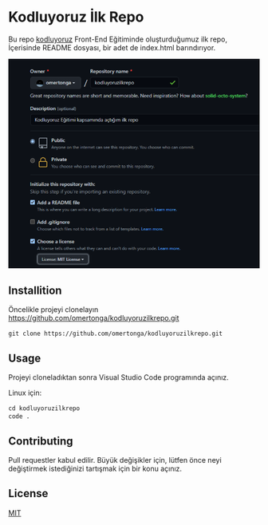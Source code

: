 # Kodluyoruz İlk Repo

Bu repo [kodluyoruz](https://www.kodluyoruz.org) Front-End Eğitiminde oluşturduğumuz ilk repo, İçerisinde README dosyası, bir adet de index.html barındırıyor.

![image](https://github.com/omertonga/kodluyoruzilkrepo/blob/main/img/img.PNG)

## Installition

Öncelikle projeyi clonelayın https://github.com/omertonga/kodluyoruzilkrepo.git 

```
git clone https://github.com/omertonga/kodluyoruzilkrepo.git
```

## Usage

Projeyi cloneladıktan sonra Visual Studio Code programında açınız.

Linux için:

```linux
cd kodluyoruzilkrepo
code .
````

## Contributing

Pull requestler kabul edilir. Büyük değişikler için, lütfen önce neyi değiştirmek istediğinizi tartışmak için bir konu açınız.

## License

[MIT](https://choosealicense.com/licenses/mit/)
